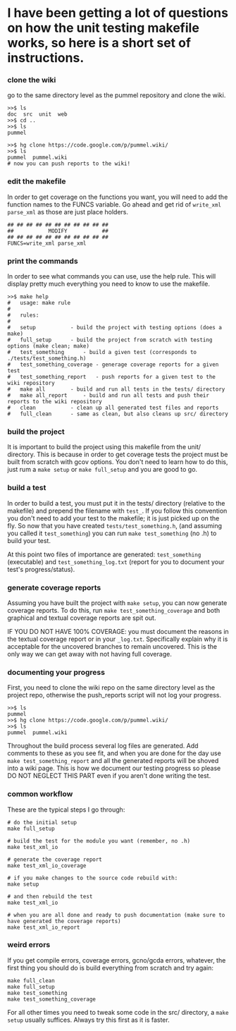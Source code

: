 # I have been getting a lot of questions on how the unit testing makefile works, so here is a short set of instructions.

### clone the wiki ###
go to the same directory level as the pummel repository and clone the wiki.
```
>>$ ls
doc  src  unit  web
>>$ cd ..
>>$ ls
pummel

>>$ hg clone https://code.google.com/p/pummel.wiki/
>>$ ls
pummel  pummel.wiki
# now you can push reports to the wiki!
```

### edit the makefile ###
In order to get coverage on the functions you want, you will need to add the function names to the FUNCS variable. Go ahead and get rid of `write_xml parse_xml` as those are just place holders.
```
## ## ## ## ## ## ## ## ## ## ##
##           MODIFY           ##
## ## ## ## ## ## ## ## ## ## ##
FUNCS=write_xml parse_xml
```

### print the commands ###
In order to see what commands you can use, use the help rule. This will display pretty much everything you need to know to use the makefile.
```
>>$ make help
#	usage: make rule
#
#	rules:
#
#	setup			- build the project with testing options (does a make)
#	full_setup		- build the project from scratch with testing options (make clean; make)
#	test_something		- build a given test (corresponds to ./tests/test_something.h)
#	test_something_coverage	- generage coverage reports for a given test
#	test_something_report	- push reports for a given test to the wiki repository
#	make all		- build and run all tests in the tests/ directory
#	make all_report		- build and run all tests and push their reports to the wiki repository
#	clean			- clean up all generated test files and reports
#	full_clean		- same as clean, but also cleans up src/ directory

```

### build the project ###
It is important to build the project using this makefile from the unit/ directory. This is because in order to get coverage tests the project must be built from scratch with gcov options. You don't need to learn how to do this, just rum a `make setup` or `make full_setup` and you are good to go.

### build a test ###
In order to build a test, you must put it in the tests/ directory (relative to the makefile) and prepend the filename with `test_`. If you follow this convention you don't need to add your test to the makefile; it is just picked up on the fly. So now that you have created `tests/test_something.h`, (and assuming you called it `test_something`) you can run `make test_something` (no .h) to build your test.

At this point two files of importance are generated: `test_something` (executable) and `test_something_log.txt` (report for you to document your test's progress/status).

### generate coverage reports ###
Assuming you have built the project with `make setup`, you can now generate coverage reports. To do this, run `make test_something_coverage` and both graphical and textual coverage reports are spit out.

IF YOU DO NOT HAVE 100% COVERAGE: you must document the reasons in the textual coverage report or in your `_log.txt`. Specifically explain why it is acceptable for the uncovered branches to remain uncovered. This is the only way we can get away with not having full coverage.

### documenting your progress ###
First, you need to clone the wiki repo on the same directory level as the project repo, otherwise the push\_reports script will not log your progress.
```
>>$ ls
pummel
>>$ hg clone https://code.google.com/p/pummel.wiki/
>>$ ls
pummel  pummel.wiki
```

Throughout the build process several log files are generated. Add comments to these as you see fit, and when you are done for the day use `make test_something_report` and all the generated reports will be shoved into a wiki page. This is how we document our testing progress so please DO NOT NEGLECT THIS PART even if you aren't done writing the test.


### common workflow ###
These are the typical steps I go through:
```
# do the initial setup
make full_setup

# build the test for the module you want (remember, no .h)
make test_xml_io

# generate the coverage report
make test_xml_io_coverage

# if you make changes to the source code rebuild with:
make setup

# and then rebuild the test
make test_xml_io

# when you are all done and ready to push documentation (make sure to have generated the coverage reports)
make test_xml_io_report
```


### weird errors ###
If you get compile errors, coverage errors, gcno/gcda errors, whatever, the first thing you should do is build everything from scratch and try again:
```
make full_clean
make full_setup
make test_something
make test_something_coverage
```

For all other times you need to tweak some code in the src/ directory, a `make setup` usually suffices. Always try this first as it is faster.